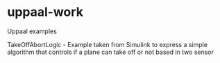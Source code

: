 uppaal-work
===========

Uppaal examples

TakeOffAbortLogic - Example taken from Simulink to express a simple algorithm that controls if a plane can take off or not based in two sensor
